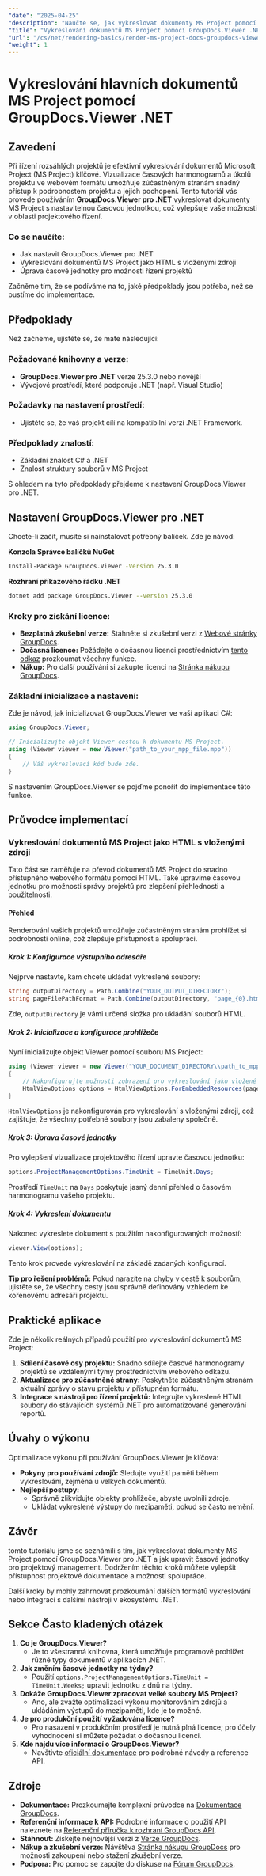 ```yaml
---
"date": "2025-04-25"
"description": "Naučte se, jak vykreslovat dokumenty MS Project pomocí GroupDocs.Viewer pro .NET a vylepšit tak řízení projektů pomocí přizpůsobitelných časových jednotek. Postupujte podle tohoto podrobného návodu."
"title": "Vykreslování dokumentů MS Project pomocí GroupDocs.Viewer .NET pro vylepšenou správu projektů"
"url": "/cs/net/rendering-basics/render-ms-project-docs-groupdocs-viewer-net/"
"weight": 1
---
```


# Vykreslování hlavních dokumentů MS Project pomocí GroupDocs.Viewer .NET

## Zavedení

Při řízení rozsáhlých projektů je efektivní vykreslování dokumentů Microsoft Project (MS Project) klíčové. Vizualizace časových harmonogramů a úkolů projektu ve webovém formátu umožňuje zúčastněným stranám snadný přístup k podrobnostem projektu a jejich pochopení. Tento tutoriál vás provede používáním **GroupDocs.Viewer pro .NET** vykreslovat dokumenty MS Project s nastavitelnou časovou jednotkou, což vylepšuje vaše možnosti v oblasti projektového řízení.

### Co se naučíte:
- Jak nastavit GroupDocs.Viewer pro .NET
- Vykreslování dokumentů MS Project jako HTML s vloženými zdroji
- Úprava časové jednotky pro možnosti řízení projektů

Začněme tím, že se podíváme na to, jaké předpoklady jsou potřeba, než se pustíme do implementace.

## Předpoklady

Než začneme, ujistěte se, že máte následující:

### Požadované knihovny a verze:
- **GroupDocs.Viewer pro .NET** verze 25.3.0 nebo novější
- Vývojové prostředí, které podporuje .NET (např. Visual Studio)

### Požadavky na nastavení prostředí:
- Ujistěte se, že váš projekt cílí na kompatibilní verzi .NET Framework.

### Předpoklady znalostí:
- Základní znalost C# a .NET
- Znalost struktury souborů v MS Project

S ohledem na tyto předpoklady přejdeme k nastavení GroupDocs.Viewer pro .NET.

## Nastavení GroupDocs.Viewer pro .NET

Chcete-li začít, musíte si nainstalovat potřebný balíček. Zde je návod:

**Konzola Správce balíčků NuGet**
```bash
Install-Package GroupDocs.Viewer -Version 25.3.0
```

**Rozhraní příkazového řádku .NET**
```bash
dotnet add package GroupDocs.Viewer --version 25.3.0
```

### Kroky pro získání licence:
- **Bezplatná zkušební verze:** Stáhněte si zkušební verzi z [Webové stránky GroupDocs](https://releases.groupdocs.com/viewer/net/).
- **Dočasná licence:** Požádejte o dočasnou licenci prostřednictvím [tento odkaz](https://purchase.groupdocs.com/temporary-license/) prozkoumat všechny funkce.
- **Nákup:** Pro další používání si zakupte licenci na [Stránka nákupu GroupDocs](https://purchase.groupdocs.com/buy).

### Základní inicializace a nastavení:
Zde je návod, jak inicializovat GroupDocs.Viewer ve vaší aplikaci C#:

```csharp
using GroupDocs.Viewer;

// Inicializujte objekt Viewer cestou k dokumentu MS Project.
using (Viewer viewer = new Viewer("path_to_your_mpp_file.mpp"))
{
    // Váš vykreslovací kód bude zde.
}
```

S nastavením GroupDocs.Viewer se pojďme ponořit do implementace této funkce.

## Průvodce implementací

### Vykreslování dokumentů MS Project jako HTML s vloženými zdroji

Tato část se zaměřuje na převod dokumentů MS Project do snadno přístupného webového formátu pomocí HTML. Také upravíme časovou jednotku pro možnosti správy projektů pro zlepšení přehlednosti a použitelnosti.

#### Přehled
Renderování vašich projektů umožňuje zúčastněným stranám prohlížet si podrobnosti online, což zlepšuje přístupnost a spolupráci.

##### Krok 1: Konfigurace výstupního adresáře
Nejprve nastavte, kam chcete ukládat vykreslené soubory:

```csharp
string outputDirectory = Path.Combine("YOUR_OUTPUT_DIRECTORY");
string pageFilePathFormat = Path.Combine(outputDirectory, "page_{0}.html");
```
Zde, `outputDirectory` je vámi určená složka pro ukládání souborů HTML.

##### Krok 2: Inicializace a konfigurace prohlížeče

Nyní inicializujte objekt Viewer pomocí souboru MS Project:

```csharp
using (Viewer viewer = new Viewer("YOUR_DOCUMENT_DIRECTORY\\path_to_mpp_file.mpp"))
{
    // Nakonfigurujte možnosti zobrazení pro vykreslování jako vložené zdroje.
    HtmlViewOptions options = HtmlViewOptions.ForEmbeddedResources(pageFilePathFormat);
}
```
`HtmlViewOptions` je nakonfigurován pro vykreslování s vloženými zdroji, což zajišťuje, že všechny potřebné soubory jsou zabaleny společně.

##### Krok 3: Úprava časové jednotky
Pro vylepšení vizualizace projektového řízení upravte časovou jednotku:

```csharp
options.ProjectManagementOptions.TimeUnit = TimeUnit.Days;
```
Prostředí `TimeUnit` na `Days` poskytuje jasný denní přehled o časovém harmonogramu vašeho projektu.

##### Krok 4: Vykreslení dokumentu
Nakonec vykreslete dokument s použitím nakonfigurovaných možností:

```csharp
viewer.View(options);
```
Tento krok provede vykreslování na základě zadaných konfigurací. 

**Tip pro řešení problémů:** Pokud narazíte na chyby v cestě k souborům, ujistěte se, že všechny cesty jsou správně definovány vzhledem ke kořenovému adresáři projektu.

## Praktické aplikace

Zde je několik reálných případů použití pro vykreslování dokumentů MS Project:
1. **Sdílení časové osy projektu:** Snadno sdílejte časové harmonogramy projektů se vzdálenými týmy prostřednictvím webového odkazu.
2. **Aktualizace pro zúčastněné strany:** Poskytněte zúčastněným stranám aktuální zprávy o stavu projektu v přístupném formátu.
3. **Integrace s nástroji pro řízení projektů:** Integrujte vykreslené HTML soubory do stávajících systémů .NET pro automatizované generování reportů.

## Úvahy o výkonu
Optimalizace výkonu při používání GroupDocs.Viewer je klíčová:
- **Pokyny pro používání zdrojů:** Sledujte využití paměti během vykreslování, zejména u velkých dokumentů.
- **Nejlepší postupy:**
  - Správně zlikvidujte objekty prohlížeče, abyste uvolnili zdroje.
  - Ukládat vykreslené výstupy do mezipaměti, pokud se často nemění.

## Závěr
tomto tutoriálu jsme se seznámili s tím, jak vykreslovat dokumenty MS Project pomocí GroupDocs.Viewer pro .NET a jak upravit časové jednotky pro projektový management. Dodržením těchto kroků můžete vylepšit přístupnost projektové dokumentace a možnosti spolupráce.

Další kroky by mohly zahrnovat prozkoumání dalších formátů vykreslování nebo integraci s dalšími nástroji v ekosystému .NET.

## Sekce Často kladených otázek
1. **Co je GroupDocs.Viewer?**
   - Je to všestranná knihovna, která umožňuje programově prohlížet různé typy dokumentů v aplikacích .NET.
2. **Jak změním časové jednotky na týdny?**
   - Použití `options.ProjectManagementOptions.TimeUnit = TimeUnit.Weeks;` upravit jednotku z dnů na týdny.
3. **Dokáže GroupDocs.Viewer zpracovat velké soubory MS Project?**
   - Ano, ale zvažte optimalizaci výkonu monitorováním zdrojů a ukládáním výstupů do mezipaměti, kde je to možné.
4. **Je pro produkční použití vyžadována licence?**
   - Pro nasazení v produkčním prostředí je nutná plná licence; pro účely vyhodnocení si můžete požádat o dočasnou licenci.
5. **Kde najdu více informací o GroupDocs.Viewer?**
   - Navštivte [oficiální dokumentace](https://docs.groupdocs.com/viewer/net/) pro podrobné návody a reference API.

## Zdroje
- **Dokumentace:** Prozkoumejte komplexní průvodce na [Dokumentace GroupDocs](https://docs.groupdocs.com/viewer/net/).
- **Referenční informace k API:** Podrobné informace o použití API naleznete na [Referenční příručka k rozhraní GroupDocs API](https://reference.groupdocs.com/viewer/net/).
- **Stáhnout:** Získejte nejnovější verzi z [Verze GroupDocs](https://releases.groupdocs.com/viewer/net/).
- **Nákup a zkušební verze:** Návštěva [Stránka nákupu GroupDocs](https://purchase.groupdocs.com/buy) pro možnosti zakoupení nebo stažení zkušební verze.
- **Podpora:** Pro pomoc se zapojte do diskuse na [Fórum GroupDocs](https://forum.groupdocs.com/c/viewer/9).